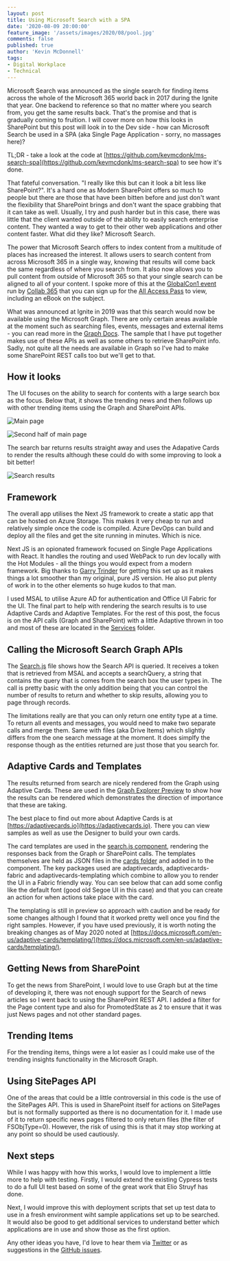 ```yaml
---
layout: post
title: Using Microsoft Search with a SPA
date: '2020-08-09 20:00:00'
feature_image: '/assets/images/2020/08/pool.jpg'
comments: false
published: true
author: 'Kevin McDonnell'
tags:
- Digital Workplace
- Technical
---
```


Microsoft Search was announced as the single search for finding items across the whole of the Microsoft 365 world back in 2017 during the Ignite that year. One backend to reference so that no matter where you search from, you get the same results back. That's the promise and that is gradually coming to fruition. I will cover more on how this looks in SharePoint but this post will look in to the Dev side - how can Microsoft Search be used in a SPA (aka Single Page Application - sorry, no massages here)?

TL;DR - take a look at the code at [https://github.com/kevmcdonk/ms-search-spa](https://github.com/kevmcdonk/ms-search-spa) to see how it's done.

That fateful conversation. "I really like this but can it look a bit less like SharePoint?". It's a hard one as Modern SharePoint offers so much to people but there are those that have been bitten before and just don't want the flexibility that SharePoint brings and don't want the space grabbing that it can take as well. Usually, I try and push harder but in this case, there was little that the client wanted outside of the ability to easily search enterprise content. They wanted a way to get to their other web applications and other content faster. What did they like? Microsoft Search.

The power that Microsoft Search offers to index content from a multitude of places has increased the interest. It allows users to search content from across Microsoft 365 in a single way, knowing that results will come back the same regardless of where you search from. It also now allows you to pull content from outside of Microsoft 365 so that your single search can be aligned to all of your content. I spoke more of this at the [GlobalCon1 event](https://events.collab365.community/globalcon1-agenda/) run by [Collab 365](https://collab365.community/) that you can sign up for the [All Access Pass](https://partners.collab365.community/13990/41362) to view, including an eBook on the subject.

What was announced at Ignite in 2019 was that this search would now be available using the Microsoft Graph. There are only certain areas available at the moment such as searching files, events, messages and external items - you can read more in the [Graph Docs](https://docs.microsoft.com/en-us/graph/api/resources/search-api-overview?view=graph-rest-beta). The sample that I have put together makes use of these APIs as well as some others to retrieve SharePoint info. Sadly, not quite all the needs are available in Graph so I've had to make some SharePoint REST calls too but we'll get to that.

## How it looks

The UI focuses on the ability to search for contents with a large search box as the focus. Below that, it shows the trending news and then follows up with other trending items using the Graph and SharePoint APIs.

![Main page](/assets/images/2020/08/mssearchspa-1.jpg)

![Second half of main page](/assets/images/2020/08/mssearchspa-2.jpg)

The search bar returns results straight away and uses the Adapative Cards to render the results although these could do with some improving to look a bit better!

![Search results](/assets/images/2020/08/mssearchspa-3.jpg)

## Framework
The overall app utilises the Next JS framework to create a static app that can be hosted on Azure Storage. This makes it very cheap to run and relatively simple once the code is compiled. Azure DevOps can build and deploy all the files and get the site running in minutes. Which is nice.

Next JS is an opionated framework focused on Single Page Applications with React. It handles the routing and used WebPack to run dev locally with the Hot Modules - all the things you would expect from a modern framework. Big thanks to [Garry Trinder](https://www.twitter.com/garrytrinder) for getting this set up as it makes things a lot smoother than my original, pure JS version. He also put plenty of work in to the other elements so huge kudos to that man.

I used MSAL to utilise Azure AD for authentication and Office UI Fabric for the UI. The final part to help with rendering the search results is to use Adaptive Cards and Adaptive Templates. For the rest of this post, the focus is on the API calls (Graph and SharePoint) with a little Adaptive thrown in too and most of these are located in the [Services](https://github.com/kevmcdonk/ms-search-spa/tree/master/services) folder.

## Calling the Microsoft Search Graph APIs
The [Search.js](https://github.com/kevmcdonk/ms-search-spa/blob/master/services/search.js) file shows how the Search API is queried. It receives a token that is retrieved from MSAL and accepts a searchQuery, a string that contains the query that is comes from the search box the user types in. The call is pretty basic with the only addition being that you can control the number of results to return and whether to skip results, allowing you to page through records.

<script src="https://gist.github.com/kevmcdonk/5cb7f9a6a72f58628dd57e826af49489.js"></script>

The limitations really are that you can only return one entity type at a time. To return all events and messages, you would need to make two separate calls and merge them. Same with files (aka Drive Items) which slightly differs from the one search message at the moment. It does simplfy the response though as the entities returned are just those that you search for.

## Adaptive Cards and Templates
The results returned from search are nicely rendered from the Graph using Adaptive Cards. These are used in the [Graph Explorer Preview](https://developer.microsoft.com/en-us/graph/graph-explorer/preview) to show how the results can be rendered which demonstrates the direction of importance that these are taking.

The best place to find out more about Adaptive Cards is at [https://adaptivecards.io](https://adaptivecards.io). There you can view samples as well as use the Designer to build your own cards. 

The card templates are used in the [search.js component](https://github.com/kevmcdonk/ms-search-spa/blob/master/components/search.js), rendering the responses back from the Graph or SharePoint calls. The templates themselves are held as JSON files in the [cards folder](https://github.com/kevmcdonk/ms-search-spa/tree/master/cards) and added in to the component. The key packages used are adaptivecards, adaptivecards-fabric and adaptivecards-templating which combine to allow you to render the UI in a Fabric friendly way. You can see below that can add some config like the default font (good old Segoe UI in this case) and that you can create an action for when actions take place with the card. 

The templating is still in preview so approach with caution and be ready for some changes although I found that it worked pretty well once you find the right samples. However, if you have used previously, it is worth noting the breaking changes as of May 2020 noted at [https://docs.microsoft.com/en-us/adaptive-cards/templating/](https://docs.microsoft.com/en-us/adaptive-cards/templating/).

<script src="https://gist.github.com/kevmcdonk/288e71d02b60e49889f982530a273119.js"></script>

## Getting News from SharePoint
To get the news from SharePoint, I would love to use Graph but at the time of developing it, there was not enough support for the Search of news articles so I went back to using the SharePoint REST API. I added a filter for the Page content type and also for PromotedState as 2 to ensure that it was just News pages and not other standard pages.

<script src="https://gist.github.com/kevmcdonk/09a4dd977f7f4fec418d927d1ea82518.js"></script>

## Trending Items
For the trending items, things were a lot easier as I could make use of the trending insights functionality in the Microsoft Graph.

<script src="https://gist.github.com/kevmcdonk/aa229abc623037431860a33fe6d80999.js"></script>

## Using SitePages API
One of the areas that could be a little controversial in this code is the use of the SitePages API. This is used in SharePoint itself for actions on SitePages but is not formally supported as there is no documentation for it. I made use of it to return specific news pages filtered to only return files (the filter of FSObjType=0). However, the risk of using this is that it may stop working at any point so should be used cautiously. 

<script src="https://gist.github.com/kevmcdonk/59924e7072bb4286cb7fa8ec3a84f302.js"></script>


## Next steps
While I was happy with how this works, I would love to implement a little more to help with testing. Firstly, I would extend the existing Cypress tests to do a full UI test based on some of the great work that Elio Struyf has done.

Next, I would improve this with deployment scripts that set up test data to use in a fresh environment wiht sample applications set up to be searched. It would also be good to get additional services to understand better which applications are in use and show those as the first option.

Any other ideas you have, I'd love to hear them via [Twitter](https://twitter.com/kevmcdonk) or as suggestions in the [GitHub issues](https://github.com/kevmcdonk/ms-search-spa/issues?q=is%3Aissue+is%3Aopen+sort%3Aupdated-desc).